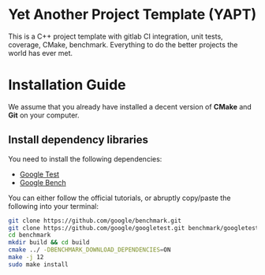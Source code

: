 # Yet Another Project Template (YAPT)

This is a C++ project template with gitlab CI integration, unit tests, coverage, CMake, benchmark.
Everything to do the better projects the world has ever met.

# Installation Guide

We assume that you already have installed a decent version of **CMake** and **Git** on your computer.

## Install dependency libraries
You need to install the following dependencies:
- [Google Test](https://github.com/google/googletest)
- [Google Bench](https://github.com/google/benchmark)

You can either follow the official tutorials, or abruptly copy/paste the following into your terminal:

```bash
git clone https://github.com/google/benchmark.git
git clone https://github.com/google/googletest.git benchmark/googletest
cd benchmark
mkdir build && cd build
cmake ../ -DBENCHMARK_DOWNLOAD_DEPENDENCIES=ON
make -j 12
sudo make install
```

